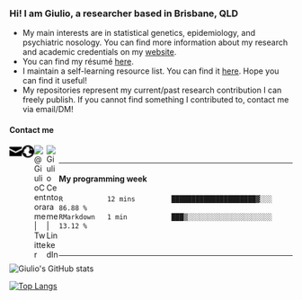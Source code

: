 ### Hi! I am Giulio, a researcher based in Brisbane, QLD

- My main interests are in statistical genetics, epidemiology, and psychiatric nosology. You can find more information about my research and academic credentials on my [website][website].
- You can find my résumé [here](https://raw.githubusercontent.com/GiulioCentorame/latex_resume/master/Sample_Resume.pdf).
- I maintain a self-learning resource list. You can find it [here](https://giuliocentora.me/resources/). Hope you can find it useful!
- My repositories represent my current/past research contribution I can freely publish. If you cannot find something I contributed to, contact me via email/DM!

#### Contact me

[<img align="left" alt="My email" width="22px" src="https://raw.githubusercontent.com/iconic/open-iconic/master/svg/envelope-closed.svg" />][email]
[<img align="left" alt="giuliocentora.me" width="22px" src="https://raw.githubusercontent.com/iconic/open-iconic/master/svg/globe.svg" />][website]
[<img align="left" alt="@GiulioCentorame | Twitter" width="22px" src="https://cdn.jsdelivr.net/npm/simple-icons@v3/icons/twitter.svg" />][twitter]
[<img align="left" alt="Giulio Centorame | LinkedIn" width="22px" src="https://cdn.jsdelivr.net/npm/simple-icons@v3/icons/linkedin.svg" />][linkedin]

<br />

---
#### My programming week

<!--START_SECTION:waka-->

```text
R           12 mins         █████████████████████▓░░░   86.88 %
RMarkdown   1 min           ███▒░░░░░░░░░░░░░░░░░░░░░   13.12 %
```

<!--END_SECTION:waka-->

<br />

---

<!-- START_SECTION:github_stats -->
<!-- from: https://github.com/anuraghazra/github-readme-stats -->

![Giulio's GitHub stats](https://github-readme-stats.vercel.app/api?username=GiulioCentorame&count_private=true&show_icons=true)

[![Top Langs](https://github-readme-stats.vercel.app/api/top-langs/?username=GiulioCentorame&layout=compact)](https://github.com/anuraghazra/github-readme-stats)

<!-- END_SECTION:github_stats -->

<!-- Extra fields -->

[website]: https://giuliocentora.me/
[twitter]: https://twitter.com/GiulioCentorame
[linkedin]: https://www.linkedin.com/in/giuliocentorame/
[email]: mailto:giulio.centorame@bristol.ac.uk
